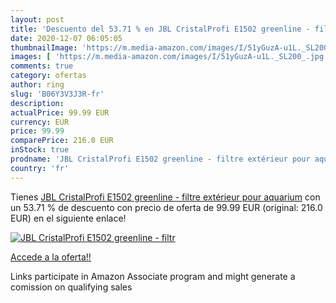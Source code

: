 ```yaml
---
layout: post
title: 'Descuento del 53.71 % en JBL CristalProfi E1502 greenline - filtr'
date: 2020-12-07 06:05:05
thumbnailImage: 'https://m.media-amazon.com/images/I/51yGuzA-u1L._SL200_.jpg'
images: [ 'https://m.media-amazon.com/images/I/51yGuzA-u1L._SL200_.jpg' ]
comments: true
category: ofertas
author: ring
slug: 'B06Y3V3J3R-fr'
description:
actualPrice: 99.99 EUR
currency: EUR
price: 99.99
comparePrice: 216.0 EUR
inStock: true
prodname: 'JBL CristalProfi E1502 greenline - filtre extérieur pour aquarium'
country: 'fr'
---
```


Tienes [JBL CristalProfi E1502 greenline - filtre extérieur pour aquarium](https://www.amazon.fr/dp/B06Y3V3J3R/?tag=tolees0d-21) con un 53.71 % de descuento con precio de oferta de 99.99 EUR (original: 216.0 EUR) en el siguiente enlace!

[![JBL CristalProfi E1502 greenline - filtr](https://m.media-amazon.com/images/I/51yGuzA-u1L._SL200_.jpg)](https://www.amazon.fr/dp/B06Y3V3J3R/?tag=tolees0d-21)

[Accede a la oferta!!](https://www.amazon.fr/dp/B06Y3V3J3R/?tag=tolees0d-21)

Links participate in Amazon Associate program and might generate a comission on qualifying sales


